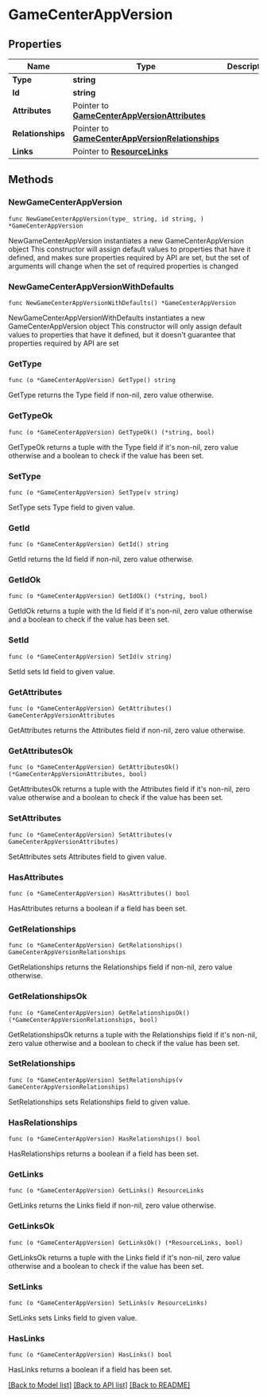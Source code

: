 # GameCenterAppVersion

## Properties

Name | Type | Description | Notes
------------ | ------------- | ------------- | -------------
**Type** | **string** |  | 
**Id** | **string** |  | 
**Attributes** | Pointer to [**GameCenterAppVersionAttributes**](GameCenterAppVersionAttributes.md) |  | [optional] 
**Relationships** | Pointer to [**GameCenterAppVersionRelationships**](GameCenterAppVersionRelationships.md) |  | [optional] 
**Links** | Pointer to [**ResourceLinks**](ResourceLinks.md) |  | [optional] 

## Methods

### NewGameCenterAppVersion

`func NewGameCenterAppVersion(type_ string, id string, ) *GameCenterAppVersion`

NewGameCenterAppVersion instantiates a new GameCenterAppVersion object
This constructor will assign default values to properties that have it defined,
and makes sure properties required by API are set, but the set of arguments
will change when the set of required properties is changed

### NewGameCenterAppVersionWithDefaults

`func NewGameCenterAppVersionWithDefaults() *GameCenterAppVersion`

NewGameCenterAppVersionWithDefaults instantiates a new GameCenterAppVersion object
This constructor will only assign default values to properties that have it defined,
but it doesn't guarantee that properties required by API are set

### GetType

`func (o *GameCenterAppVersion) GetType() string`

GetType returns the Type field if non-nil, zero value otherwise.

### GetTypeOk

`func (o *GameCenterAppVersion) GetTypeOk() (*string, bool)`

GetTypeOk returns a tuple with the Type field if it's non-nil, zero value otherwise
and a boolean to check if the value has been set.

### SetType

`func (o *GameCenterAppVersion) SetType(v string)`

SetType sets Type field to given value.


### GetId

`func (o *GameCenterAppVersion) GetId() string`

GetId returns the Id field if non-nil, zero value otherwise.

### GetIdOk

`func (o *GameCenterAppVersion) GetIdOk() (*string, bool)`

GetIdOk returns a tuple with the Id field if it's non-nil, zero value otherwise
and a boolean to check if the value has been set.

### SetId

`func (o *GameCenterAppVersion) SetId(v string)`

SetId sets Id field to given value.


### GetAttributes

`func (o *GameCenterAppVersion) GetAttributes() GameCenterAppVersionAttributes`

GetAttributes returns the Attributes field if non-nil, zero value otherwise.

### GetAttributesOk

`func (o *GameCenterAppVersion) GetAttributesOk() (*GameCenterAppVersionAttributes, bool)`

GetAttributesOk returns a tuple with the Attributes field if it's non-nil, zero value otherwise
and a boolean to check if the value has been set.

### SetAttributes

`func (o *GameCenterAppVersion) SetAttributes(v GameCenterAppVersionAttributes)`

SetAttributes sets Attributes field to given value.

### HasAttributes

`func (o *GameCenterAppVersion) HasAttributes() bool`

HasAttributes returns a boolean if a field has been set.

### GetRelationships

`func (o *GameCenterAppVersion) GetRelationships() GameCenterAppVersionRelationships`

GetRelationships returns the Relationships field if non-nil, zero value otherwise.

### GetRelationshipsOk

`func (o *GameCenterAppVersion) GetRelationshipsOk() (*GameCenterAppVersionRelationships, bool)`

GetRelationshipsOk returns a tuple with the Relationships field if it's non-nil, zero value otherwise
and a boolean to check if the value has been set.

### SetRelationships

`func (o *GameCenterAppVersion) SetRelationships(v GameCenterAppVersionRelationships)`

SetRelationships sets Relationships field to given value.

### HasRelationships

`func (o *GameCenterAppVersion) HasRelationships() bool`

HasRelationships returns a boolean if a field has been set.

### GetLinks

`func (o *GameCenterAppVersion) GetLinks() ResourceLinks`

GetLinks returns the Links field if non-nil, zero value otherwise.

### GetLinksOk

`func (o *GameCenterAppVersion) GetLinksOk() (*ResourceLinks, bool)`

GetLinksOk returns a tuple with the Links field if it's non-nil, zero value otherwise
and a boolean to check if the value has been set.

### SetLinks

`func (o *GameCenterAppVersion) SetLinks(v ResourceLinks)`

SetLinks sets Links field to given value.

### HasLinks

`func (o *GameCenterAppVersion) HasLinks() bool`

HasLinks returns a boolean if a field has been set.


[[Back to Model list]](../README.md#documentation-for-models) [[Back to API list]](../README.md#documentation-for-api-endpoints) [[Back to README]](../README.md)


